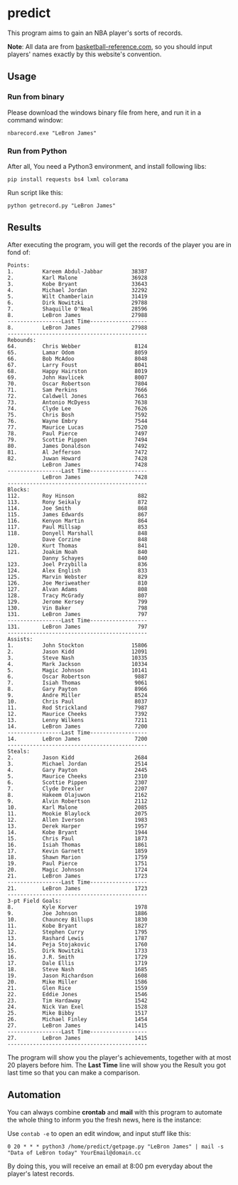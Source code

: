 # predict
This program aims to gain an NBA player's sorts of records.

**Note**: All data are from [basketball-reference.com](http://www.basketball-reference.com/leaders/), so you should input players' names exactly by this website's convention.

## Usage

### Run from binary

Please download the windows binary file from here, and run it in a command window:

```
nbarecord.exe "LeBron James"
```

 ### Run from Python

After all, You need a Python3 environment,  and install following libs:

```
pip install requests bs4 lxml colorama
```

Run script like this:

```
python getrecord.py "LeBron James"
```

## Results

After executing the program, you will get the records of the player you are in fond of:

```
Points:
1.         Kareem Abdul-Jabbar         38387
2.         Karl Malone                 36928
3.         Kobe Bryant                 33643
4.         Michael Jordan              32292
5.         Wilt Chamberlain            31419
6.         Dirk Nowitzki               29788
7.         Shaquille O'Neal            28596
8.         LeBron James                27988
-----------------Last Time------------------
8.         LeBron James                27988
--------------------------------------------
Rebounds:
64.        Chris Webber                 8124
65.        Lamar Odom                   8059
66.        Bob McAdoo                   8048
67.        Larry Foust                  8041
68.        Happy Hairston               8019
69.        John Havlicek                8007
70.        Oscar Robertson              7804
71.        Sam Perkins                  7666
72.        Caldwell Jones               7663
73.        Antonio McDyess              7638
74.        Clyde Lee                    7626
75.        Chris Bosh                   7592
76.        Wayne Embry                  7544
77.        Maurice Lucas                7520
78.        Paul Pierce                  7497
79.        Scottie Pippen               7494
80.        James Donaldson              7492
81.        Al Jefferson                 7472
82.        Juwan Howard                 7428
           LeBron James                 7428
-----------------Last Time------------------
           LeBron James                 7428
--------------------------------------------
Blocks:
112.       Roy Hinson                    882
113.       Rony Seikaly                  872
114.       Joe Smith                     868
115.       James Edwards                 867
116.       Kenyon Martin                 864
117.       Paul Millsap                  853
118.       Donyell Marshall              848
           Dave Corzine                  848
120.       Kurt Thomas                   841
121.       Joakim Noah                   840
           Danny Schayes                 840
123.       Joel Przybilla                836
124.       Alex English                  833
125.       Marvin Webster                829
126.       Joe Meriweather               810
127.       Alvan Adams                   808
128.       Tracy McGrady                 807
129.       Jerome Kersey                 799
130.       Vin Baker                     798
131.       LeBron James                  797
-----------------Last Time------------------
131.       LeBron James                  797
--------------------------------------------
Assists:
1.         John Stockton               15806
2.         Jason Kidd                  12091
3.         Steve Nash                  10335
4.         Mark Jackson                10334
5.         Magic Johnson               10141
6.         Oscar Robertson              9887
7.         Isiah Thomas                 9061
8.         Gary Payton                  8966
9.         Andre Miller                 8524
10.        Chris Paul                   8037
11.        Rod Strickland               7987
12.        Maurice Cheeks               7392
13.        Lenny Wilkens                7211
14.        LeBron James                 7200
-----------------Last Time------------------
14.        LeBron James                 7200
--------------------------------------------
Steals:
2.         Jason Kidd                   2684
3.         Michael Jordan               2514
4.         Gary Payton                  2445
5.         Maurice Cheeks               2310
6.         Scottie Pippen               2307
7.         Clyde Drexler                2207
8.         Hakeem Olajuwon              2162
9.         Alvin Robertson              2112
10.        Karl Malone                  2085
11.        Mookie Blaylock              2075
12.        Allen Iverson                1983
13.        Derek Harper                 1957
14.        Kobe Bryant                  1944
15.        Chris Paul                   1873
16.        Isiah Thomas                 1861
17.        Kevin Garnett                1859
18.        Shawn Marion                 1759
19.        Paul Pierce                  1751
20.        Magic Johnson                1724
21.        LeBron James                 1723
-----------------Last Time------------------
21.        LeBron James                 1723
--------------------------------------------
3-pt Field Goals:
8.         Kyle Korver                  1978
9.         Joe Johnson                  1886
10.        Chauncey Billups             1830
11.        Kobe Bryant                  1827
12.        Stephen Curry                1795
13.        Rashard Lewis                1787
14.        Peja Stojakovic              1760
15.        Dirk Nowitzki                1733
16.        J.R. Smith                   1729
17.        Dale Ellis                   1719
18.        Steve Nash                   1685
19.        Jason Richardson             1608
20.        Mike Miller                  1586
21.        Glen Rice                    1559
22.        Eddie Jones                  1546
23.        Tim Hardaway                 1542
24.        Nick Van Exel                1528
25.        Mike Bibby                   1517
26.        Michael Finley               1454
27.        LeBron James                 1415
-----------------Last Time------------------
27.        LeBron James                 1415
--------------------------------------------
```

The program will show you the player's achievements, together with at most 20 players before him. The **Last Time** line will show you the Result you got last time so that you can make a comparison.

## Automation

You can always combine **crontab** and **mail** with this program to automate the whole thing to inform you the fresh news, here is the instance:

Use `contab -e` to open an edit window, and input stuff like this:

```
0 20 * * * python3 /home/predict/getpage.py "LeBron James" | mail -s "Data of LeBron today" YourEmail@domain.cc
```

By doing this,  you will receive an email at 8:00 pm everyday about the player's latest records.
